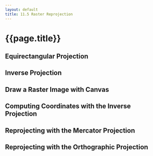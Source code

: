 ```yaml
---
layout: default
title: 11.5 Raster Reprojection
---
```


<!-- Include the TopoJSON library and the CSS styles -->
<script src="{{site.baseurl}}/assets/js/lib/topojson.js"></script>
<link rel="stylesheet" type="text/css" href="{{site.baseurl}}/chapter11/maps.css">


<h1 class="section-title">{{page.title}}</h1>

<h2 class="section-subtitle">Equirectangular Projection</h2>

<div id="map-equirectangular"></div>

<script>
    d3.json('{{site.baseurl}}/chapter11/data/land.json', function(error, data) {

        if (error) { console.error(error); }

        var width = 600,
            height = 300;

        var geojson = topojson.feature(data, data.objects.ne_50m_land);

        // Create and configure an instance of the Mercator projection
        var equirectangular = d3.geo.equirectangular()
            .scale(width / (2 * Math.PI))
            .translate([width / 2, height / 2]);

        // Create and configure the geographic path generator
        var path = d3.geo.path()
            .projection(equirectangular);

        var div = d3.select('#map-equirectangular'),
            svg = div.append('svg')
                .attr('width', width)
                .attr('height', height);

        // Globe
        svg.append('path').datum({type: 'Sphere'})
            .attr('class', 'globe')
            .attr('d', path);

        // Features
        svg.append('path').datum(geojson)
            .attr('class', 'land')
            .attr('d', path);
    });
</script>


<h2 class="section-subtitle">Inverse Projection</h2>

<div id="map-equirectangular-inverse"></div>


<script>
    d3.json('{{site.baseurl}}/chapter11/data/land.json', function(error, data) {

        if (error) { console.error(error); }

        var width = 600,
            height = 300;

        var geojson = topojson.feature(data, data.objects.ne_50m_land);

        // Create and configure an instance of the Mercator projection
        var equirectangular = d3.geo.equirectangular()
            .scale(width / (2 * Math.PI))
            .translate([width / 2, height / 2]);

        // Create and configure the geographic path generator
        var path = d3.geo.path()
            .projection(equirectangular);

        var div = d3.select('#map-equirectangular-inverse'),
            svg = div.append('svg')
                .attr('width', width)
                .attr('height', height);

        // Globe
        svg.append('path').datum({type: 'Sphere'})
            .attr('class', 'globe')
            .attr('d', path);

        // Features
        svg.append('path').datum(geojson)
            .attr('class', 'land')
            .attr('d', path);

        var rect = svg.append('rect')
            .attr('width', width)
            .attr('height', height)
            .attr('fill-opacity', 0);

        var vLine = svg.append('line')
            .attr('x0', -5)
            .attr('x1', -5)
            .attr('y0',  0)
            .attr('y1',  height)
            .attr('class', 'guide');

        var hLine = svg.append('line')
            .attr('x1', 0)
            .attr('x2', width)
            .attr('y1', -5)
            .attr('y2', -5)
            .attr('class', 'guide');

        var coordLabel = svg.append('text')
            .text('')
            .attr('class', 'guide-label');

        var fmt = d3.format('+.1f');

        rect
            .on('mousemove', function() {

                var pos = d3.mouse(this),
                    coords = equirectangular.invert(pos);

                // Update the position of the guides
                vLine.attr('x1', pos[0]).attr('x2', pos[0]);
                hLine.attr('y1', pos[1]).attr('y2', pos[1]);

                coordLabel
                    .attr('x', pos[0] + 5)
                    .attr('y', pos[1] - 5)
                    .text(fmt(coords[0]) + ', ' + fmt(coords[1]));
            })
            .on('mouseout', function() {
                vLine
                    .attr('x1', -5)
                    .attr('x2', -5);
                hLine
                    .attr('y1', -5)
                    .attr('y2', -5);
                coordLabel
                    .attr('x', -5)
                    .attr('y', -5);
            });
    });
</script>

<h2 class="section-subtitle">Draw a Raster Image with Canvas</h2>

<div id="canvas-image"></div>

<script>
    (function() {
        // Canvas element width and height
        var width = 600,
            height = 300;

        // Append the canvas element to the container div
        var div = d3.select('#canvas-image'),
            canvas = div.append('canvas')
                .attr('width', width)
                .attr('height', height);

        // Get the 2D context of the canvas instance
        var context = canvas.node().getContext('2d');

        // Create the image element
        var image = new Image;
        image.onload = onLoad;
        image.src = '{{site.baseurl}}/chapter11/data/world.jpg';

        // Copy the image to the canvas context
        function onLoad() {
            context.drawImage(image, 0, 0, image.width, image.height, 0, 0, width, height);
        }
    })();
</script>


<h2 class="section-subtitle">Computing Coordinates with the Inverse Projection</h2>

<div id="canvas-image-inv"></div>

<script>
    (function() {
        var width = 600,
            height = 300;

        var div = d3.select('#canvas-image-inv'),
            canvas = div.append('canvas')
                .attr('width', width)
                .attr('height', height);

        var context = canvas.node().getContext('2d');

        // Create the image element
        var image = new Image;
        image.onload = onLoad;
        image.src = '{{site.baseurl}}/chapter11/data/world.jpg';

        // Projection
        var equirectangular = d3.geo.equirectangular()
            .scale(width / (2 * Math.PI))
            .translate([width / 2, height / 2]);

        var fmt = d3.format('+.2f');

        // Copy the image to the canvas context
        function onLoad() {
            context.drawImage(image, 0, 0, image.width, image.height, 0, 0, width, height);
        }

        // Add an event listener for the mousemove event
        canvas.on('mousemove', function(d) {
            var pos = d3.mouse(this),
                coords = equirectangular.invert(pos),
                label = [fmt(coords[0]), fmt(coords[1])].join(', ');

            context.clearRect(2, 2, 90, 14);
            context.fillText(label, 4, 12);
        });

    })();
</script>


<h2 class="section-subtitle">Reprojecting with the Mercator Projection</h2>

<div id="reprojection-mercator"></div>

<script>
    (function() {
        // Canvas dimensions
        var width = 600, height = 300;

        // Append the canvas element and set its dimension
        var div = d3.select('#reprojection-mercator'),
            canvas = div.append('canvas')
                .attr('width', width)
                .attr('height', height);

        // Get the canvas 2D context
        var context = canvas.node().getContext('2d');

        // Create and configure the Equirectancular projection
        var equirectangular = d3.geo.equirectangular()
            .scale(width / (2 * Math.PI))
            .translate([width / 2, height / 2]);

        // Create and configure the Mercator projection
        var mercator = d3.geo.mercator()
            .scale(height / (2 * Math.PI))
            .translate([width / 2, height / 2]);

        // Create and load the image
        var image = new Image(width, height);
        image.onload = onLoad;
        image.src = '{{site.baseurl}}/chapter11/data/world.jpg';

        // Invoked when the image is fully loades
        function onLoad() {

            // Draw the image using the entire canvas
            context.drawImage(image, 0, 0, image.width, image.height);

            // Retrieve the source image data as an array
            var sourceData = context.getImageData(0, 0, image.width, image.height).data;

            // Create a new target image element and retrieve its data array
            var target = context.createImageData(image.width, image.height),
                targetData = target.data;

            // Iterate through the pixels of the canvas area
            for (var x = 0, w = image.width; x < w; x += 1) {
                for (var y = 0, h = image.height; y < h; y += 1) {

                    // Compute the latitude and longitude corresponding to the
                    // current row and column in the target projection
                    var coords = mercator.invert([x, y]);

                    // Variables to store the target and source index in the
                    // data array
                    var targetIndex,
                        sourceIndex,
                        pixels;

                    if ((!isNaN(coords[0])) && (!isNaN(coords[1]))) {

                        pixels = equirectangular(coords);

                        sourceIndex = 4 * (Math.floor(pixels[0]) + w * Math.floor(pixels[1]));
                        sourceIndex = sourceIndex - (sourceIndex % 4);

                        targetIndex = 4 * (x + w * y);
                        targetIndex = targetIndex - (targetIndex % 4);

                        targetData[targetIndex]     = sourceData[sourceIndex];
                        targetData[targetIndex + 1] = sourceData[sourceIndex + 1];
                        targetData[targetIndex + 2] = sourceData[sourceIndex + 2];
                        targetData[targetIndex + 3] = sourceData[sourceIndex + 3];
                    }
                }
            }

            context.clearRect(0, 0, image.width, image.height);
            context.putImageData(target, 0, 0);
        }

    })();
</script>

<h2 class="section-subtitle">Reprojecting with the Orthographic Projection</h2>

<div id="canvas-image-orthographic"></div>

<script>
    (function() {
        var width = 600,
            height = 300;

        var div = d3.select('#canvas-image-orthographic'),
            canvas = div.append('canvas')
                .attr('width', width)
                .attr('height', height);

        var context = canvas.node().getContext('2d');

        // Create and configure the Equirectangular projection
        var equirectangular = d3.geo.equirectangular()
            .scale(width / (2 * Math.PI))
            .translate([width / 2, height / 2]);

        // Create and configure the Orthographic projection
        var orthographic = d3.geo.orthographic()
            .scale(Math.sqrt(2) * height / Math.PI)
            .translate([width / 2, height / 2])
            .clipAngle(90);

        // Create the image element
        var image = new Image(width, height);
        image.onload = onLoad;
        image.src = '{{site.baseurl}}/chapter11/data/world.jpg';

        // Copy the image to the canvas context
        function onLoad() {

            // Copy the image to the canvas area
            context.drawImage(image, 0, 0, image.width, image.height);

            // Reads the source image data from the canvas context
            var sourceData = context.getImageData(0, 0, image.width, image.height).data;

            // Creates an empty target image and gets its data
            var target = context.createImageData(image.width, image.height),
                targetData = target.data;

            // Iterate in the target image
            for (var x = 0, w = image.width; x < w; x += 1) {
                for (var y = 0, h = image.height; y < h; y += 1) {

                    // Compute the geographic coordinates of the current pixel
                    var coords = orthographic.invert([x, y]);

                    // Source and target image indices
                    var targetIndex,
                        sourceIndex,
                        pixels;

                    // Check if the inverse projection is defined for the current pixel
                    if ((!isNaN(coords[0])) && (!isNaN(coords[1]))) {

                        // Compute the pixel coordinates in the source projection
                        pixels = equirectangular(coords);

                        // Compute the index of the red channel of the source and target pixels
                        sourceIndex = 4 * (Math.floor(pixels[0]) + w * Math.floor(pixels[1]));
                        sourceIndex = sourceIndex - (sourceIndex % 4);

                        targetIndex = 4 * (x + w * y);
                        targetIndex = targetIndex - (targetIndex % 4);

                        // Copy the red, green, blue and alpha channels
                        targetData[targetIndex]     = sourceData[sourceIndex];
                        targetData[targetIndex + 1] = sourceData[sourceIndex + 1];
                        targetData[targetIndex + 2] = sourceData[sourceIndex + 2];
                        targetData[targetIndex + 3] = sourceData[sourceIndex + 3];
                    }

                }
            }

            // Clear the canvas element and copy the target image
            context.clearRect(0, 0, image.width, image.height);
            context.putImageData(target, 0, 0);
        }

    })();
</script>
